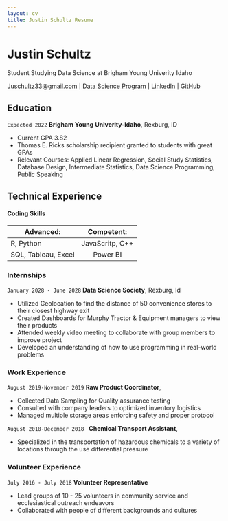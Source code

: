 ```yaml
---
layout: cv
title: Justin Schultz Resume
---
```

# Justin Schultz
Student Studying Data Science at Brigham Young Univerity Idaho

<div id="webaddress">
<a href="Juschultz33@gmail.com">Juschultz33@gmail.com</a>
| <a href="https://byuidatascience.github.io/development.html">Data Science Program</a>
| <a href="https://www.linkedin.com/in/justin-schultz-ds/">LinkedIn</a>
| <a href="https://juschultz33.github.io/Schultz_Resume/">GitHub</a>
</div>

<!-- https://www.monique.tech/the-art-of-markdown -->

## Education

`Expected 2022`
__Brigham Young Univerity-Idaho__, Rexburg, ID

- Current GPA 3.82
- Thomas E. Ricks scholarship recipient granted to students with great GPAs
- Relevant Courses: Applied Linear Regression, Social Study Statistics, Database Design, Intermediate Statistics, Data Science Programming, Public Speaking


## Technical Experience

#### Coding Skills

| Advanced:                 |Competent:         | 
| -------------             |:-------------:    | 
| R, Python                 | JavaScritp, C++   | 
| SQL, Tableau, Excel       | Power BI          | 
  

### Internships

`January 2028 - June 2028`
__Data Science Society__, Rexburg, Id

- Utilized Geolocation to find the distance of 50 convenience stores to their closest highway exit
- Created Dashboards for Murphy Tractor & Equipment managers to view their products
- Attended weekly video meeting to collaborate with group members to improve project
- Developed an understanding of how to use programming in real-world problems

### Work Experience

`August 2019-November 2019`
__Raw Product Coordinator__, 

- Collected Data Sampling for Quality assurance testing
- Consulted with company leaders to optimized inventory logistics
- Managed multiple storage areas enforcing safety and proper protocol

`August 2018-December 2018
`
__Chemical Transport Assistant__,

- Specialized in the transportation of hazardous chemicals to a variety of locations through the
use differential pressure


### Volunteer Experience

`July 2016 - July 2018`
__Volunteer Representative__

- Lead groups of 10 - 25 volunteers in community service and ecclesiastical outreach endeavors
- Collaborated with people of different backgrounds and cultures


<!-- ### Footer

Last updated: May 2013 -->


